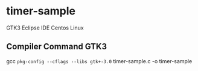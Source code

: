 # timer-sample
GTK3 Eclipse IDE Centos Linux

## Compiler Command GTK3

gcc `pkg-config --cflags --libs gtk+-3.0` timer-sample.c -o timer-sample
